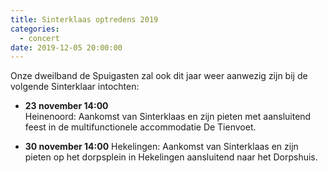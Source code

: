 ```yaml
---
title: Sinterklaas optredens 2019
categories:
  - concert
date: 2019-12-05 20:00:00
---
```


Onze dweilband de Spuigasten zal ook dit jaar weer aanwezig zijn bij de volgende Sinterklaar intochten:

- **23 november 14:00**  
Heinenoord: Aankomst van Sinterklaas en zijn pieten met aansluitend feest in de multifunctionele accommodatie De Tienvoet.

- **30 november 14:00**
Hekelingen: Aankomst van Sinterklaas en zijn pieten op het dorpsplein in Hekelingen aansluitend naar het Dorpshuis.
